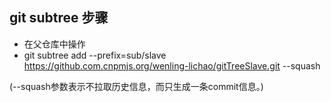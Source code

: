 

## git subtree 步骤
* 在父仓库中操作
* git subtree add --prefix=sub/slave https://github.com.cnpmjs.org/wenling-lichao/gitTreeSlave.git --squash

(--squash参数表示不拉取历史信息，而只生成一条commit信息。)